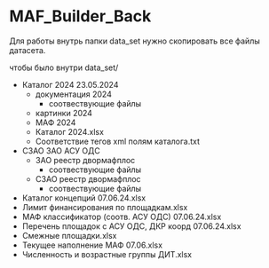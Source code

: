 # MAF_Builder_Back

Для работы внутрь папки data_set нужно скопировать все файлы датасета.

чтобы было внутри 
data_set/
- Каталог 2024 23.05.2024
    - документация 2024
        - соотвествующие файлы
    - картинки 2024
    - МАФ 2024
    - Каталог 2024.xlsx
    - Соответствие тегов xml полям каталога.txt
- СЗАО ЗАО АСУ ОДС
    - ЗАО реестр двормафплос
        - соотвествующие файлы
    - СЗАО реестр двормафплос
        - соотвествующие файлы
- Каталог концепций 07.06.24.xlsx
- Лимит финансирования по площадкам.xlsx
- МАФ классификатор (соотв. АСУ ОДС) 07.06.24.xlsx
- Перечень площадок с АСУ ОДС, ДКР коорд 07.06.24.xlsx
- Смежные площадки.xlsx
- Текущее наполнение МАФ  07.06.xlsx
- Численность и возрастные группы ДИТ.xlsx